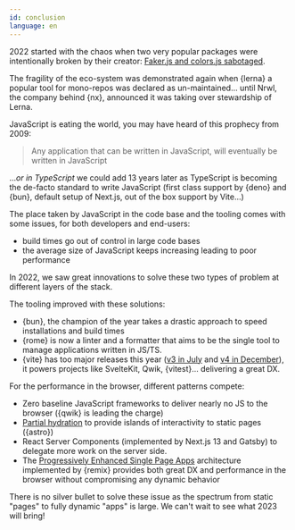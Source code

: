 ```yaml
---
id: conclusion
language: en
---
```


2022 started with the chaos when two very popular packages were intentionally broken by their creator: [Faker.js and colors.js sabotaged](https://www.theregister.com/2022/01/10/npm_fakerjs_colorsjs/).

The fragility of the eco-system was demonstrated again when {lerna} a popular tool for mono-repos was declared as un-maintained... until Nrwl, the company behind {nx}, announced it was taking over stewardship of Lerna.

JavaScript is eating the world, you may have heard of this prophecy from 2009:

> Any application that can be written in JavaScript, will eventually be written in JavaScript

..._or in TypeScript_ we could add 13 years later as TypeScript is becoming the de-facto standard to write JavaScript (first class support by {deno} and {bun}, default setup of Next.js, out of the box support by Vite...)

The place taken by JavaScript in the code base and the tooling comes with some issues, for both developers and end-users:

- build times go out of control in large code bases
- the average size of JavaScript keeps increasing leading to poor performance

In 2022, we saw great innovations to solve these two types of problem at different layers of the stack.

The tooling improved with these solutions:

- {bun}, the champion of the year takes a drastic approach to speed installations and build times
- {rome} is now a linter and a formatter that aims to be the single tool to manage applications written in JS/TS.
- {vite} has too major releases this year ([v3 in July](https://vitejs.dev/blog/announcing-vite3.html) and [v4 in December](https://vitejs.dev/blog/announcing-vite4.html)), it powers projects like SvelteKit, Qwik, {vitest}... delivering a great DX.

For the performance in the browser, different patterns compete:

- Zero baseline JavaScript frameworks to deliver nearly no JS to the browser ({qwik} is leading the charge)
- [Partial hydration](https://ajcwebdev.com/2021/11/22/what-is-partial-hydration-and-why-is-everyone-talking-about-it/) to provide islands of interactivity to static pages ({astro})
- React Server Components (implemented by Next.js 13 and Gatsby) to delegate more work on the server side.
- The [Progressively Enhanced Single Page Apps](https://www.epicweb.dev/the-webs-next-transition) architecture implemented by {remix} provides both great DX and performance in the browser without compromising any dynamic behavior

There is no silver bullet to solve these issue as the spectrum from static "pages" to fully dynamic "apps" is large. We can't wait to see what 2023 will bring!


